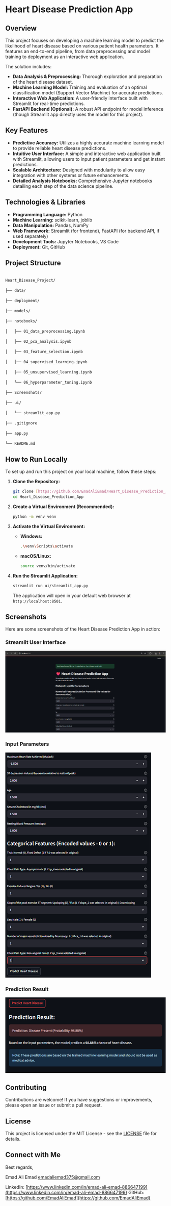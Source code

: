 # Heart Disease Prediction App

## Overview
This project focuses on developing a machine learning model to predict the likelihood of heart disease based on various patient health parameters. It features an end-to-end pipeline, from data preprocessing and model training to deployment as an interactive web application.

The solution includes:
* **Data Analysis & Preprocessing:** Thorough exploration and preparation of the heart disease dataset.
* **Machine Learning Model:** Training and evaluation of an optimal classification model (Support Vector Machine) for accurate predictions.
* **Interactive Web Application:** A user-friendly interface built with Streamlit for real-time predictions.
* **FastAPI Backend (Optional):** A robust API endpoint for model inference (though Streamlit app directly uses the model for this project).

## Key Features
* **Predictive Accuracy:** Utilizes a highly accurate machine learning model to provide reliable heart disease predictions.
* **Intuitive User Interface:** A simple and interactive web application built with Streamlit, allowing users to input patient parameters and get instant predictions.
* **Scalable Architecture:** Designed with modularity to allow easy integration with other systems or future enhancements.
* **Detailed Analysis Notebooks:** Comprehensive Jupyter notebooks detailing each step of the data science pipeline.

## Technologies & Libraries
* **Programming Language:** Python
* **Machine Learning:** scikit-learn, joblib
* **Data Manipulation:** Pandas, NumPy
* **Web Framework:** Streamlit (for frontend), FastAPI (for backend API, if used separately)
* **Development Tools:** Jupyter Notebooks, VS Code
* **Deployment:** Git, GitHub


## Project Structure

```

Heart_Disease_Project/

├── data/

├── deployment/

├── models/

├── notebooks/

│   ├── 01_data_preprocessing.ipynb

│   ├── 02_pca_analysis.ipynb

│   ├── 03_feature_selection.ipynb

│   ├── 04_supervised_learning.ipynb

│   ├── 05_unsupervised_learning.ipynb

│   └── 06_hyperparameter_tuning.ipynb

├── Screenshots/

├── ui/

│   └── streamlit_app.py

├── .gitignore

├── app.py

└── README.md

```
## How to Run Locally

To set up and run this project on your local machine, follow these steps:

1.  **Clone the Repository:**
    ```bash
    git clone [https://github.com/EmadAliEmad/Heart_Disease_Prediction_App.git](https://github.com/EmadAliEmad/Heart_Disease_Prediction_App.git)
    cd Heart_Disease_Prediction_App
    ```

2.  **Create a Virtual Environment (Recommended):**
    ```bash
    python -m venv venv
    ```

3.  **Activate the Virtual Environment:**
    * **Windows:**
        ```bash
        .\venv\Scripts\activate
        ```
    * **macOS/Linux:**
        ```bash
        source venv/bin/activate
        ```


4.  **Run the Streamlit Application:**
    ```bash
    streamlit run ui/streamlit_app.py
    ```
    The application will open in your default web browser at `http://localhost:8501`.

## Screenshots

Here are some screenshots of the Heart Disease Prediction App in action:


### Streamlit User Interface
![Streamlit Interface](Screens/Streamlit%20Interface.png)

### Input Parameters
![Input Parameters](Screens/Testing%20the%20labels.png)

### Prediction Result
![Prediction Result](Screens/Testing%20result.png)

## Contributing
Contributions are welcome! If you have suggestions or improvements, please open an issue or submit a pull request.

## License
This project is licensed under the MIT License - see the [LICENSE](LICENSE) file for details.

## Connect with Me

Best regards,

Emad Ali Emad
emadaliemad375@gmail.com

LinkedIn: [https://www.linkedin.com/in/emad-ali-emad-886647199](https://www.linkedin.com/in/emad-ali-emad-886647199)
GitHub: [https://github.com/EmadAliEmad](https://github.com/EmadAliEmad)
